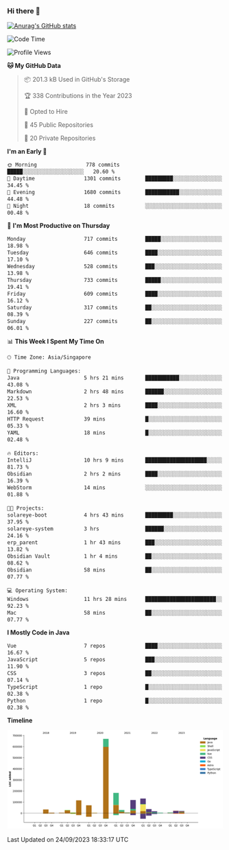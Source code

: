 ### Hi there 👋

[![Anurag's GitHub stats](https://github-readme-stats.vercel.app/api?username=xiumu2017&show_icons=true&theme=radical)](https://github.com/anuraghazra/github-readme-stats)

<!--
**xiumu2017/xiumu2017** is a ✨ _special_ ✨ repository because its `README.md` (this file) appears on your GitHub profile.

Here are some ideas to get you started:

- 🔭 I’m currently working on ...
- 🌱 I’m currently learning ...
- 👯 I’m looking to collaborate on ...
- 🤔 I’m looking for help with ...
- 💬 Ask me about ...
- 📫 How to reach me: ...
- 😄 Pronouns: ...
- ⚡ Fun fact: ...
-->

<!--START_SECTION:waka-->
![Code Time](http://img.shields.io/badge/Code%20Time-1%2C705%20hrs%207%20mins-blue)

![Profile Views](http://img.shields.io/badge/Profile%20Views-0-blue)

**🐱 My GitHub Data** 

> 📦 201.3 kB Used in GitHub's Storage 
 > 
> 🏆 338 Contributions in the Year 2023
 > 
> 💼 Opted to Hire
 > 
> 📜 45 Public Repositories 
 > 
> 🔑 20 Private Repositories 
 > 
**I'm an Early 🐤** 

```text
🌞 Morning                778 commits         █████░░░░░░░░░░░░░░░░░░░░   20.60 % 
🌆 Daytime                1301 commits        █████████░░░░░░░░░░░░░░░░   34.45 % 
🌃 Evening                1680 commits        ███████████░░░░░░░░░░░░░░   44.48 % 
🌙 Night                  18 commits          ░░░░░░░░░░░░░░░░░░░░░░░░░   00.48 % 
```
📅 **I'm Most Productive on Thursday** 

```text
Monday                   717 commits         █████░░░░░░░░░░░░░░░░░░░░   18.98 % 
Tuesday                  646 commits         ████░░░░░░░░░░░░░░░░░░░░░   17.10 % 
Wednesday                528 commits         ███░░░░░░░░░░░░░░░░░░░░░░   13.98 % 
Thursday                 733 commits         █████░░░░░░░░░░░░░░░░░░░░   19.41 % 
Friday                   609 commits         ████░░░░░░░░░░░░░░░░░░░░░   16.12 % 
Saturday                 317 commits         ██░░░░░░░░░░░░░░░░░░░░░░░   08.39 % 
Sunday                   227 commits         ██░░░░░░░░░░░░░░░░░░░░░░░   06.01 % 
```


📊 **This Week I Spent My Time On** 

```text
🕑︎ Time Zone: Asia/Singapore

💬 Programming Languages: 
Java                     5 hrs 21 mins       ███████████░░░░░░░░░░░░░░   43.08 % 
Markdown                 2 hrs 48 mins       ██████░░░░░░░░░░░░░░░░░░░   22.53 % 
XML                      2 hrs 3 mins        ████░░░░░░░░░░░░░░░░░░░░░   16.60 % 
HTTP Request             39 mins             █░░░░░░░░░░░░░░░░░░░░░░░░   05.33 % 
YAML                     18 mins             █░░░░░░░░░░░░░░░░░░░░░░░░   02.48 % 

🔥 Editors: 
IntelliJ                 10 hrs 9 mins       ████████████████████░░░░░   81.73 % 
Obsidian                 2 hrs 2 mins        ████░░░░░░░░░░░░░░░░░░░░░   16.39 % 
WebStorm                 14 mins             ░░░░░░░░░░░░░░░░░░░░░░░░░   01.88 % 

🐱‍💻 Projects: 
solareye-boot            4 hrs 43 mins       █████████░░░░░░░░░░░░░░░░   37.95 % 
solareye-system          3 hrs               ██████░░░░░░░░░░░░░░░░░░░   24.16 % 
erp_parent               1 hr 43 mins        ███░░░░░░░░░░░░░░░░░░░░░░   13.82 % 
Obsidian Vault           1 hr 4 mins         ██░░░░░░░░░░░░░░░░░░░░░░░   08.62 % 
Obsidian                 58 mins             ██░░░░░░░░░░░░░░░░░░░░░░░   07.77 % 

💻 Operating System: 
Windows                  11 hrs 28 mins      ███████████████████████░░   92.23 % 
Mac                      58 mins             ██░░░░░░░░░░░░░░░░░░░░░░░   07.77 % 
```

**I Mostly Code in Java** 

```text
Vue                      7 repos             ████░░░░░░░░░░░░░░░░░░░░░   16.67 % 
JavaScript               5 repos             ███░░░░░░░░░░░░░░░░░░░░░░   11.90 % 
CSS                      3 repos             ██░░░░░░░░░░░░░░░░░░░░░░░   07.14 % 
TypeScript               1 repo              █░░░░░░░░░░░░░░░░░░░░░░░░   02.38 % 
Python                   1 repo              █░░░░░░░░░░░░░░░░░░░░░░░░   02.38 % 
```



**Timeline**

![Lines of Code chart](https://raw.githubusercontent.com/xiumu2017/xiumu2017/main/assets/bar_graph.png)


 Last Updated on 24/09/2023 18:33:17 UTC
<!--END_SECTION:waka-->
